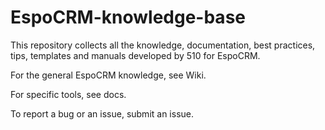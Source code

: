 # EspoCRM-knowledge-base
This repository collects all the knowledge, documentation, best practices, tips, templates and manuals developed by 510 for EspoCRM. 

For the general EspoCRM knowledge, see Wiki.

For specific tools, see docs.

To report a bug or an issue, submit an issue. 
